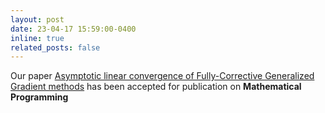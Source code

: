 ```yaml
---
layout: post
date: 23-04-17 15:59:00-0400
inline: true
related_posts: false
---
```


Our paper <a href="/publications/#bre-car-fan-wal-2023">Asymptotic linear convergence of Fully-Corrective Generalized Gradient methods</a> has
been accepted for publication on **Mathematical Programming** 

